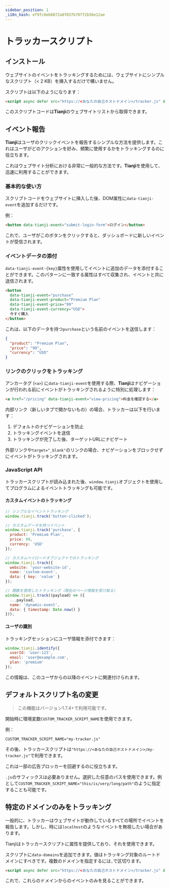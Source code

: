 ```yaml
---
sidebar_position: 1
_i18n_hash: ef9fc0eb6072a8f037b70ff2b56e12ae
---
```

# トラッカースクリプト

## インストール

ウェブサイトのイベントをトラッキングするためには、ウェブサイトにシンプルなスクリプト（< 2 KB）を挿入するだけで構いません。

スクリプトは以下のようになります：

```html
<script async defer src="https://<あなたの自己ホストドメイン>/tracker.js" data-website-id="xxxxxxxxxxxxx"></script>
```

このスクリプトコードは**Tianji**のウェブサイトリストから取得できます。

## イベント報告

**Tianji**はユーザのクリックイベントを報告するシンプルな方法を提供します。これはユーザがどのアクションを好み、頻繁に使用するかをトラッキングするのに役立ちます。

これはウェブサイト分析における非常に一般的な方法です。**Tianji**を使用して、迅速に利用することができます。

### 基本的な使い方

スクリプトコードをウェブサイトに挿入した後、DOM属性に`data-tianji-event`を追加するだけです。

例：

```html
<button data-tianji-event="submit-login-form">ログイン</button>
```

これで、ユーザがこのボタンをクリックすると、ダッシュボードに新しいイベントが受信されます。

### イベントデータの添付

`data-tianji-event-{key}`属性を使用してイベントに追加のデータを添付することができます。このパターンに一致する属性はすべて収集され、イベントと共に送信されます。

```html
<button 
  data-tianji-event="purchase" 
  data-tianji-event-product="Premium Plan"
  data-tianji-event-price="99"
  data-tianji-event-currency="USD">
  今すぐ購入
</button>
```

これは、以下のデータを持つ`purchase`という名前のイベントを送信します：
```json
{
  "product": "Premium Plan",
  "price": "99",
  "currency": "USD"
}
```

### リンクのクリックをトラッキング

アンカータグ (`<a>`) に`data-tianji-event`を使用する際、**Tianji**はナビゲーションが行われる前にイベントがトラッキングされるように特別に処理します：

```html
<a href="/pricing" data-tianji-event="view-pricing">料金を確認する</a>
```

内部リンク（新しいタブで開かないもの）の場合、トラッカーは以下を行います：
1. デフォルトのナビゲーションを防止
2. トラッキングイベントを送信
3. トラッキングが完了した後、ターゲットURLにナビゲート

外部リンクや`target="_blank"`のリンクの場合、ナビゲーションをブロックせずにイベントがトラッキングされます。

### JavaScript API

トラッカースクリプトが読み込まれた後、`window.tianji`オブジェクトを使用してプログラムによるイベントトラッキングも可能です。

#### カスタムイベントのトラッキング

```javascript
// シンプルなイベントトラッキング
window.tianji.track('button-clicked');

// カスタムデータを持つイベント
window.tianji.track('purchase', {
  product: 'Premium Plan',
  price: 99,
  currency: 'USD'
});

// カスタムペイロードオブジェクトでのトラッキング
window.tianji.track({
  website: 'your-website-id',
  name: 'custom-event',
  data: { key: 'value' }
});

// 関数を使用したトラッキング（現在のページ情報を受け取る）
window.tianji.track((payload) => ({
  ...payload,
  name: 'dynamic-event',
  data: { timestamp: Date.now() }
}));
```

#### ユーザの識別

トラッキングセッションにユーザ情報を添付できます：

```javascript
window.tianji.identify({
  userId: 'user-123',
  email: 'user@example.com',
  plan: 'premium'
});
```

この情報は、このユーザからの以降のイベントに関連付けられます。


## デフォルトスクリプト名の変更

> この機能はバージョン1.7.4+で利用可能です。

開始時に環境変数`CUSTOM_TRACKER_SCRIPT_NAME`を使用できます。

例：
```
CUSTOM_TRACKER_SCRIPT_NAME="my-tracker.js"
```

その後、トラッカースクリプトは`"https://<あなたの自己ホストドメイン>/my-tracker.js"`で利用できます。

これは一部の広告ブロッカーを回避するのに役立ちます。

`.js`のサフィックスは必要ありません。選択した任意のパスを使用できます。例として`CUSTOM_TRACKER_SCRIPT_NAME="this/is/very/long/path"`のように指定することも可能です。

## 特定のドメインのみをトラッキング

一般的に、トラッカーはウェブサイトが動作しているすべての場所でイベントを報告します。しかし、時には`localhost`のようなイベントを無視したい場合があります。

Tianjiはトラッカースクリプトに属性を提供しており、それを使用できます。

スクリプトに`data-domains`を追加できます。値はトラッキング対象のルートドメインにすべきです。複数のドメインを指定するには`,`で区切ります。

```html
<script async defer src="https://<あなたの自己ホストドメイン>/tracker.js" data-website-id="xxxxxxxxxxxxx" data-domains="website.com,www.website.com"></script>
```

これで、これらのドメインからのイベントのみを見ることができます。
